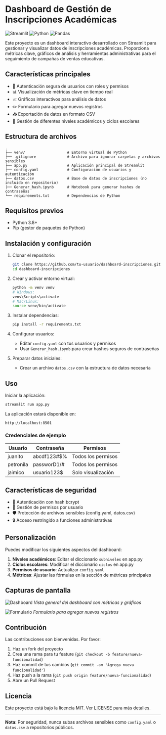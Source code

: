 # Dashboard de Gestión de Inscripciones Académicas

![Streamlit](https://img.shields.io/badge/Streamlit-FF4B4B?style=for-the-badge&logo=Streamlit&logoColor=white)
![Python](https://img.shields.io/badge/Python-3776AB?style=for-the-badge&logo=python&logoColor=white)
![Pandas](https://img.shields.io/badge/Pandas-2C2D72?style=for-the-badge&logo=pandas&logoColor=white)

Este proyecto es un dashboard interactivo desarrollado con Streamlit para gestionar y visualizar datos de inscripciones académicas. Proporciona métricas clave, gráficos de análisis y herramientas administrativas para el seguimiento de campañas de ventas educativas.

## Características principales

- 🔐 Autenticación segura de usuarios con roles y permisos
- 📊 Visualización de métricas clave en tiempo real
- 📈 Gráficos interactivos para análisis de datos
- ✏️ Formulario para agregar nuevos registros
- 📥 Exportación de datos en formato CSV
- 👥 Gestión de diferentes niveles académicos y ciclos escolares

## Estructura de archivos

```
.
├── venv/                   # Entorno virtual de Python
├── .gitignore              # Archivo para ignorar carpetas y archivos sensibles
├── app.py                  # Aplicación principal de Streamlit
├── config.yaml             # Configuración de usuarios y autenticación
├── datos.csv               # Base de datos de inscripciones (no incluido en repositorio)
├── Generar_hash.ipynb      # Notebook para generar hashes de contraseñas
└── requirements.txt        # Dependencias de Python
```

## Requisitos previos

- Python 3.8+
- Pip (gestor de paquetes de Python)

## Instalación y configuración

1. Clonar el repositorio:
   ```bash
   git clone https://github.com/tu-usuario/dashboard-inscripciones.git
   cd dashboard-inscripciones
   ```

2. Crear y activar entorno virtual:
   ```bash
   python -m venv venv
   # Windows:
   venv\Scripts\activate
   # Mac/Linux:
   source venv/bin/activate
   ```

3. Instalar dependencias:
   ```bash
   pip install -r requirements.txt
   ```

4. Configurar usuarios:
   - Editar `config.yaml` con tus usuarios y permisos
   - Usar `Generar_hash.ipynb` para crear hashes seguros de contraseñas

5. Preparar datos iniciales:
   - Crear un archivo `datos.csv` con la estructura de datos necesaria

## Uso

Iniciar la aplicación:
```bash
streamlit run app.py
```

La aplicación estará disponible en:
```
http://localhost:8501
```

### Credenciales de ejemplo

| Usuario    | Contraseña      | Permisos                     |
|------------|-----------------|------------------------------|
| juanito    | abcdf123#$%      | Todos los permisos           |
| petronila   | passworD1/#    | Todos los permisos           |
| jaimico    | usuario123$     | Solo visualización           |

## Características de seguridad

- 🔐 Autenticación con hash bcrypt
- 🔑 Gestión de permisos por usuario
- 🛡️ Protección de archivos sensibles (config.yaml, datos.csv)
- 🔒 Acceso restringido a funciones administrativas

## Personalización

Puedes modificar los siguientes aspectos del dashboard:

1. **Niveles académicos**: Editar el diccionario `subniveles` en app.py
2. **Ciclos escolares**: Modificar el diccionario `ciclos` en app.py
3. **Permisos de usuario**: Actualizar `config.yaml`
4. **Métricas**: Ajustar las fórmulas en la sección de métricas principales

## Capturas de pantalla

![Dashboard](https://via.placeholder.com/800x400?text=Captura+del+Dashboard)
*Vista general del dashboard con métricas y gráficos*

![Formulario](https://via.placeholder.com/600x400?text=Formulario+de+Registro)
*Formulario para agregar nuevos registros*

## Contribución

Las contribuciones son bienvenidas. Por favor:

1. Haz un fork del proyecto
2. Crea una rama para tu feature (`git checkout -b feature/nueva-funcionalidad`)
3. Haz commit de tus cambios (`git commit -am 'Agrega nueva funcionalidad'`)
4. Haz push a la rama (`git push origin feature/nueva-funcionalidad`)
5. Abre un Pull Request

## Licencia

Este proyecto está bajo la licencia MIT. Ver [LICENSE](LICENSE) para más detalles.

---

**Nota**: Por seguridad, nunca subas archivos sensibles como `config.yaml` o `datos.csv` a repositorios públicos.